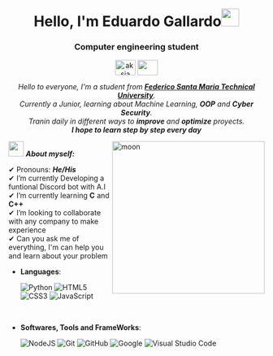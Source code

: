 <h1 align="center">Hello, I'm Eduardo Gallardo<img src="https://media.giphy.com/media/hvRJCLFzcasrR4ia7z/giphy.gif" width="35"></h1>
<h3 align="center">Computer engineering student</h3>
<p align="center">
<a href="https://www.linkedin.com/in/egallardog" target="blank"><img align="center" src="https://cdn.jsdelivr.net/npm/simple-icons@3.0.1/icons/linkedin.svg" alt="aksia" height="30" width="40" /></a>
 <a href = "mailto: egallardog@usm.cl"><img align="center" src="https://simpleicons.org/icons/mailgun.svg" height="30" width="40" /></a>
</p>

<p align="center">
  <em>
    Hello to everyone,</b> I'm a student from <a href="https://usm.cl"> <b>Federico Santa Maria Technical University</b></a>. <br>
    Currently a Junior, learning about Machine Learning, <b>OOP</b> and <b>Cyber Security</b>. <br>Tranin daily in different ways to <b>improve</b> and <b>optimize</b> proyects.
  </em> 
  <br>
 <b><i>I hope to learn step by step every day</i></b>
</p>

<img align="right" width=300px alt="moon" src="https://media.giphy.com/media/v1.Y2lkPTc5MGI3NjExaGw0NWxpOHRpbmI5dmg2dTNwNDNlaW9yMjQwY2lkZ2pnanNjbWg0ayZlcD12MV9naWZzX3NlYXJjaCZjdD1n/3GtGJYx1uPZM4/giphy.gif" />

<img src="https://media.giphy.com/media/v1.Y2lkPTc5MGI3NjExc3Q3N2g4MHNzNjFjZGY1MGF5dnUzMW1kOHh0NmU0b3VkdDd4cmI5ZyZlcD12MV9zdGlja2Vyc19zZWFyY2gmY3Q9cw/MZAz3oTXiFrP2/giphy.gif" width="30px">&nbsp;***About myself:***

✔ Pronouns: ***He/His***<br>
✔ I’m currently Developing a funtional Discord bot with A.I<br>
✔ I’m currently learning **C** and **C++**<br>
✔ I’m looking to collaborate with any company to make experience<br>
✔ Can you ask me of everything, I'm can help you and learn about your problem <br> 

<p align="center">

- **Languages**:

   ![Python](https://img.shields.io/badge/Python%20-%2314354C.svg?style=for-the-badge&logo=python&logoColor=white)
   ![HTML5](https://img.shields.io/badge/HTML5%20-%23E34F26.svg?style=for-the-badge&logo=html5&logoColor=white)
   ![CSS3](https://img.shields.io/badge/CSS%20-%231572B6.svg?style=for-the-badge&logo=css3&logoColor=white)
   ![JavaScript](https://img.shields.io/badge/JavaScript%20-%23F7DF1E.svg?style=for-the-badge&logo=javascript&logoColor=black)
    
<br>

- **Softwares, Tools and FrameWorks**:

    ![NodeJS](https://img.shields.io/badge/node.js-6DA55F?style=for-the-badge&logo=node.js&logoColor=white)
    ![Git](https://img.shields.io/badge/git-%23F05033.svg?style=for-the-badge&logo=git&logoColor=white)
    ![GitHub](https://img.shields.io/badge/github-%23121011.svg?style=for-the-badge&logo=github&logoColor=white)
    ![Google](https://img.shields.io/badge/google-%234285F4.svg?style=for-the-badge&logo=google&logoColor=white)
    ![Visual Studio Code](https://img.shields.io/badge/Visual%20Studio%20Code-0078d7.svg?style=for-the-badge&logo=visual-studio-code&logoColor=white)

</p>

